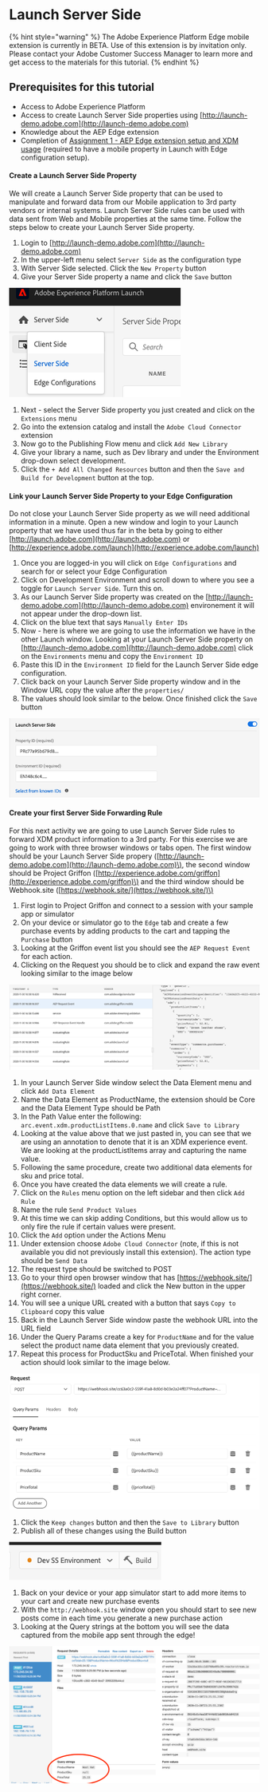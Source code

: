 # Launch Server Side

{% hint style="warning" %}
The Adobe Experience Platform Edge mobile extension is currently in BETA. Use of this extension is by invitation only. Please contact your Adobe Customer Success Manager to learn more and get access to the materials for this tutorial.
{% endhint %}

## Prerequisites for this tutorial

* Access to Adobe Experience Platform
* Access to create Launch Server Side properties using [http://launch-demo.adobe.com](http://launch-demo.adobe.com)
* Knowledge about the AEP Edge extension
* Completion of [Assignment 1 - AEP Edge extension setup and XDM usage](https://aep-sdks.gitbook.io/docs/beta/experience-platform-extension/tutorials/tutorial-1-edge-extension-setup) \(required to have a mobile property in Launch with Edge configuration setup\).

#### Create a Launch Server Side Property

We will create a Launch Server Side property that can be used to manipulate and forward data from our Mobile application to 3rd party vendors or internal systems. Launch Server Side rules can be used with data sent from Web and Mobile properties at the same time. Follow the steps below to create your Launch Server Side property.

1. Login to [http://launch-demo.adobe.com](http://launch-demo.adobe.com)
2. In the upper-left menu select `Server Side` as the configuration type
3. With Server Side selected. Click the `New Property` button
4. Give your Server Side property a name and click the `Save` button

![Server Side Configuration](../../../.gitbook/assets/image%20%286%29.png)

1. Next - select the Server Side property you just created and click on the `Extensions` menu
2. Go into the extension catalog and install the `Adobe Cloud Connector` extension
3. Now go to the Publishing Flow menu and click `Add New Library`
4. Give your library a name, such as Dev library and under the Environment drop-down select development. 
5. Click the `+ Add All Changed Resources` button and then the `Save and Build for Development` button at the top. 

#### Link your Launch Server Side Property to your Edge Configuration

Do not close your Launch Server Side property as we will need additional information in a minute. Open a new window and login to your Launch property that we have used thus far in the beta by going to either [http://launch.adobe.com](http://launch.adobe.com) or [http://experience.adobe.com/launch](http://experience.adobe.com/launch)

1. Once you are logged-in you will click on `Edge Configurations` and search for or select your Edge Configuration
2. Click on Development Environment and scroll down to where you see a toggle for `Launch Server Side`. Turn this on.
3. As our Launch Server Side property was created on the [http://launch-demo.adobe.com](http://launch-demo.adobe.com) environement it will not appear under the drop-down list. 
4. Click on the blue text that says `Manually Enter IDs`
5. Now - here is where we are going to use the information we have in the other Launch window. Looking at your Launch Server Side property on [http://launch-demo.adobe.com](http://launch-demo.adobe.com) click on the `Environments` menu and copy the `Environment ID`
6. Paste this ID in the `Environment ID` field for the Launch Server Side edge configuration.
7. Click back on your Launch Server Side property window and in the Window URL copy the value after the `properties/`
8. The values should look similar to the below. Once finished click the `Save` button

![Manually adding environment ID and property ID to your Edge Configuration](../../../.gitbook/assets/image%20%284%29.png)

#### Create your first Server Side Forwarding Rule

For this next activity we are going to use Launch Server Side rules to forward XDM product information to a 3rd party. For this exercise we are going to work with three browser windows or tabs open. The first window should be your Launch Server Side propery \([http://launch-demo.adobe.com](http://launch-demo.adobe.com)\), the second window should be Project Griffon \([http://experience.adobe.com/griffon](http://experience.adobe.com/griffon)\) and the third window should be Webhook.site \([https://webhook.site/](https://webhook.site/)\)

1. First login to Project Griffon and connect to a session with your sample app or simulator
2. On your device or simulator go to the `Edge` tab and create a few purchase events by adding products to the cart and tapping the `Purchase` button
3. Looking at the Griffon event list you should see the `AEP Request Event` for each action. 
4. Clicking on the Request you should be to click and expand the raw event looking similar to the image below

![AEP Request Raw Event](../../../.gitbook/assets/image%20%289%29%20%281%29.png)

1. In your Launch Server Side window select the Data Element menu and click `Add Data Element`
2. Name the Data Element as ProductName, the extension should be Core and the Data Element Type should be Path
3. In the Path Value enter the following: `arc.event.xdm.productListItems.0.name` and click `Save to Library`
4. Looking at the value above that we just pasted in, you can see that we are using an annotation to denote that it is an XDM experience event. We are looking at the productListItems array and capturing the name value. 
5. Following the same procedure, create two additional data elements for sku and price total. 
6. Once you have created the data elements we will create a rule.
7. Click on the `Rules` menu option on the left sidebar and then click `Add Rule`
8. Name the rule `Send Product Values`
9. At this time we can skip adding Conditions, but this would allow us to only fire the rule if certain values were present. 
10. Click the `Add` option under the Actions Menu
11. Under extension choose `Adobe Cloud Connector` \(note, if this is not available you did not previously install this extension\). The action type should be `Send Data`
12. The request type should be switched to POST
13. Go to your third open browser window that has [https://webhook.site/](https://webhook.site/) loaded and click the New button in the upper right corner. 
14. You will see a unique URL created with a button that says `Copy to Clipboard` copy this value
15. Back in the Launch Server Side window paste the webhook URL into the URL field
16. Under the Query Params create a key for `ProductName` and for the value select the product name data element that you previously created. 
17. Repeat this process for ProductSku and PriceTotal. When finished your action should look similar to the image below. 

![Server Side Forwarding Rule](../../../.gitbook/assets/image%20%287%29.png)

1. Click the `Keep changes` button and then the `Save to Library` button 
2. Publish all of these changes using the Build button 

![Publish all recent changes](../../../.gitbook/assets/image%20%288%29.png)

1. Back on your device or your app simulator start to add more items to your cart and create new purchase events
2. With the `http://webhook.site` window open you should start to see new posts come in each time you generate a new purchase action
3. Looking at the Query strings at the bottom you will see the data captured from the mobile app sent through the edge!

![Mobile Sample App data sent from the edge](../../../.gitbook/assets/mobileedgedata.png)

